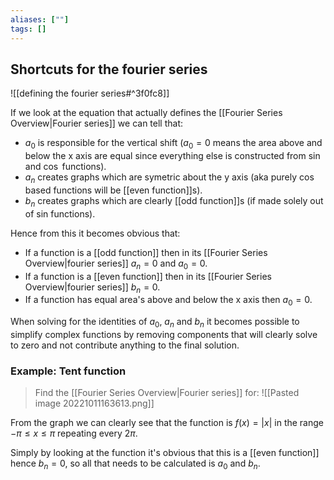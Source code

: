 ```yaml
---
aliases: [""]
tags: []
---
```


## Shortcuts for the fourier series

![[defining the fourier series#^3f0fc8]]

If we look at the equation that actually defines the [[Fourier Series Overview|Fourier series]] we can tell that:
- $a_{0}$ is responsible for the vertical shift ($a_{0}=0$ means the area above and below the x axis are equal since everything else is constructed from $\sin$ and $\cos$ functions).
- $a_{n}$ creates graphs which are symetric about the y axis (aka purely $\cos$ based functions will be [[even function]]s).
- $b_{n}$ creates graphs which are clearly [[odd function]]s (if made solely out of sin functions).

Hence from this it becomes obvious that:
- If a function is a [[odd function]] then in its [[Fourier Series Overview|fourier series]] $a_{n}=0$ and $a_{0}=0$.
- If a function is a [[even function]] then in its [[Fourier Series Overview|fourier series]] $b_{n}=0$.
- If a function has equal area's above and below the x axis then $a_{0}=0$.

When solving for the identities of $a_{0}$, $a_{n}$ and $b_{n}$ it becomes possible to simplify complex functions by removing components that will clearly solve to zero and not contribute anything to the final solution.

### Example: Tent function

> Find the [[Fourier Series Overview|Fourier series]] for:
> ![[Pasted image 20221011163613.png]]

From the graph we can clearly see that the function is $f(x)=|x|$ in the range $-\pi\leq x \leq \pi$ repeating every $2\pi$. 

Simply by looking at the function it's obvious that this is a [[even function]] hence $b_n=0$, so all that needs to be calculated is $a_{0}$ and $b_{n}$. 


